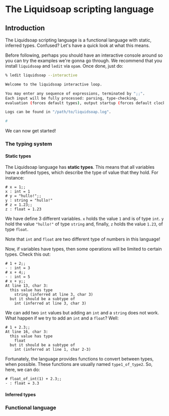 The Liquidsoap scripting language
=================================

## Introduction

The Liquidsoap scripting language is a functional language with static, inferred types.
Confused? Let's have a quick look at what this means.

Before following, perhaps you should have an interactive console around so you
can try the examples we're gonna go through. We recommend that you install `liquidsoap` and `ledit` via `opam`.
Once done, just do:

```sh
% ledit liquidsoap --interactive

Welcome to the liquidsoap interactive loop.

You may enter any sequence of expressions, terminated by ";;".
Each input will be fully processed: parsing, type-checking,
evaluation (forces default types), output startup (forces default clock).

Logs can be found in "/path/to/liquidsoap.log".

#
```

We can now get started!

### The typing system

#### Static types

The Liquidsoap language has **static types**. This means that all variables have a defined types, which
describe the type of value that they hold. For instance:

```
# x = 1;;
x : int = 1
# y = "hullo!";;
y : string = "hullo!"
# z = 1.23;;
z : float = 1.23
```

We have define 3 different variables. `x` holds the value `1` and is of type `int`. `y` hold the value `"hullo!"` of type `string` and, finally, `z` holds the value `1.23`, of type `float`.

Note that `int` and `float` are two different type of numbers in this language!

Now, if variables have types, then some operations will be limited to certain types. Check this out:

```
# 1 + 2;;
- : int = 3
# x + 4;;
- : int = 5
# x + y;;
At line 13, char 3:
  this value has type
    string (inferred at line 3, char 3)
  but it should be a subtype of
    int (inferred at line 3, char 3)
```

We can add two `int` values but adding an `int` and a `string` does not work. What happen if we try to add an `int` and a `float`? Well:

```
# 1 + 2.3;;
At line 16, char 3:
  this value has type
    float
  but it should be a subtype of
    int (inferred at line 1, char 2-3)
```

Fortunately, the language provides functions to convert between types, when possible. These functions are usually named `type1_of_type2`. So, here, we can do:

```
# float_of_int(1) + 2.3;;
- : float = 3.3
```

#### Inferred types

### Functional language

